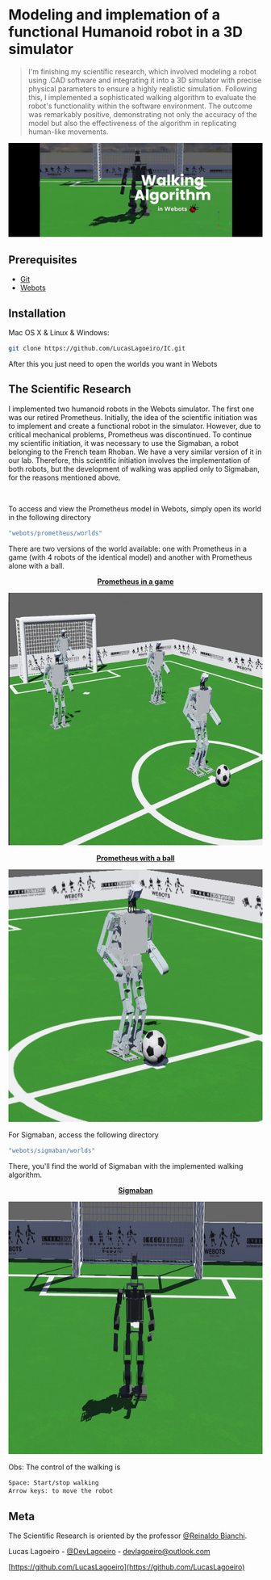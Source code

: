 # Modeling and implemation of a functional Humanoid robot in a 3D simulator
> I'm finishing my scientific research, which involved modeling a robot using .CAD software and integrating it into a 3D simulator with precise physical parameters to ensure a highly realistic simulation. Following this, I implemented a sophisticated walking algorithm to evaluate the robot's functionality within the software environment. The outcome was remarkably positive, demonstrating not only the accuracy of the model but also the effectiveness of the algorithm in replicating human-like movements. 
> 
<p align="center">
  <img src="imgs/SigmabanWalking_capa.jpeg" />
</p>

## Prerequisites
* [Git](https://git-scm.com/)
* [Webots](https://cyberbotics.com/) 


## Installation

Mac OS X & Linux & Windows:

```sh 
git clone https://github.com/LucasLagoeiro/IC.git
```

After this you just need to open the worlds you want in Webots

## The Scientific Research
I implemented two humanoid robots in the Webots simulator. The first one was our retired Prometheus. Initially, the idea of the scientific initiation was to implement and create a functional robot in the simulator. However, due to critical mechanical problems, Prometheus was discontinued. To continue my scientific initiation, it was necessary to use the Sigmaban, a robot belonging to the French team Rhoban. We have a very similar version of it in our lab. Therefore, this scientific initiation involves the implementation of both robots, but the development of walking was applied only to Sigmaban, for the reasons mentioned above.

<br>

To access and view the Prometheus model in Webots, simply open its world in the following directory
```sh 
"webots/prometheus/worlds"
```
There are two versions of the world available: one with Prometheus in a game (with 4 robots of the identical model) and another with Prometheus alone with a ball.

<p align="center">
    <u><b>Prometheus in a game</b></u>
</p>

<p align="center">
  <img src="imgs/PrometheusInGame.png" width="1000" height="500"/>
</p>

<p align="center">
  <u><b>Prometheus with a ball</b></u> 
</p>

<p align="center">
  <img src="imgs/PrometheusAlone.png" width="1000" height="500"/>
</p>

For Sigmaban, access the following directory

```sh 
"webots/sigmaban/worlds"
```

There, you'll find the world of Sigmaban with the implemented walking algorithm.




<p align="center">
  <u><b>Sigmaban</b></u> 
</p>

<p align="center">
  <img src="imgs/Sigmaban.png"  width="1000" height="500">
</p>

Obs: The control of the walking is
```sh 
Space: Start/stop walking
Arrow keys: to move the robot
```




## Meta
The Scientific Research is oriented by the professor [@Reinaldo Bianchi](https://www.linkedin.com/in/reinaldo-bianchi-b343468/).

Lucas Lagoeiro - [@DevLagoeiro](https://twitter.com/DevLagoeiro) - devlagoeiro@outlook.com

[https://github.com/LucasLagoeiro](https://github.com/LucasLagoeiro)
